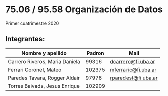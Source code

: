 # 75.06 / 95.58 Organización de Datos
Primer cuatrimestre 2020

## Integrantes: ##

Nombre y apellido               | Padron    | Mail
------------------------------- | --------  | ------------------------------
Carrero Riveros, Maria Daniela  | 99316     | dcarrero@fi.uba.ar
Ferrari Coronel, Mateo          | 102375    | mferraric@fi.uba.ar
Paredes Tavara, Rogger Aldair   | 97976     | rparedest@fi.uba.ar
Torres Baivads, Jesus Enrique   | 102909    | 

